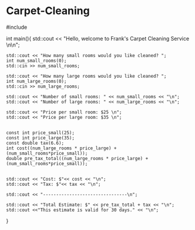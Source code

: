 # Carpet-Cleaning
#include <iostream>

int main(){
    std::cout << "Hello, welcome to Frank's Carpet Cleaning Service \n\n";
    
    std::cout << "How many small rooms would you like cleaned? ";
    int num_small_rooms(0);
    std::cin >> num_small_rooms;
    
    std::cout << "How many large rooms would you like cleaned? ";
    int num_large_rooms(0);
    std::cin >> num_large_rooms;
    
    std::cout << "Number of small rooms: " << num_small_rooms << "\n";
    std::cout << "Number of large rooms: " << num_large_rooms << "\n";
    
    std::cout << "Price per small room: $25 \n";
    std::cout << "Price per large room: $35 \n";
    
    
    const int price_small(25);
    const int price_large(35);
    const double tax(6.6);
    int cost((num_large_rooms * price_large) + (num_small_rooms*price_small));
    double pre_tax_total((num_large_rooms * price_large) + (num_small_rooms*price_small));
    
    
    std::cout << "Cost: $"<< cost << "\n";
    std::cout << "Tax: $"<< tax << "\n";
    
    std::cout << "--------------------------------\n";
    
    std::cout << "Total Estimate: $" << pre_tax_total + tax << "\n";
    std::cout <<"This estimate is valid for 30 days." << "\n";
}

